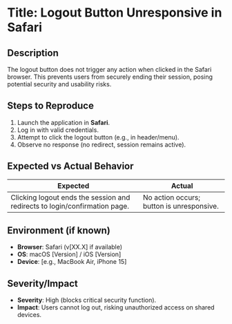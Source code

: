 # **Title**: Logout Button Unresponsive in Safari  

## **Description**  
The logout button does not trigger any action when clicked in the Safari browser. This prevents users from securely ending their session, posing potential security and usability risks.  

## **Steps to Reproduce**  
1. Launch the application in **Safari**.  
2. Log in with valid credentials.  
3. Attempt to click the logout button (e.g., in header/menu).  
4. Observe no response (no redirect, session remains active).  

## **Expected vs Actual Behavior**  
| **Expected** | **Actual** |  
|--------------|------------|  
| Clicking logout ends the session and redirects to login/confirmation page. | No action occurs; button is unresponsive. |  

## **Environment (if known)**  
- **Browser**: Safari (v[XX.X] if available)  
- **OS**: macOS [Version] / iOS [Version]  
- **Device**: [e.g., MacBook Air, iPhone 15]  

## **Severity/Impact**  
- **Severity**: High (blocks critical security function).  
- **Impact**: Users cannot log out, risking unauthorized access on shared devices.  
